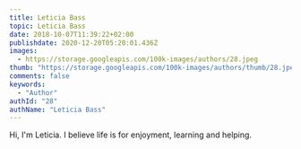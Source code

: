 ```yaml
---
title: Leticia Bass
topic: Leticia Bass
date: 2018-10-07T11:39:22+02:00
publishdate: 2020-12-20T05:20:01.436Z
images:
  - https://storage.googleapis.com/100k-images/authors/28.jpeg
thumb: "https://storage.googleapis.com/100k-images/authors/thumb/28.jpeg"
comments: false
keywords:
  - "Author"
authId: "28"
authName: "Leticia Bass"
---
```


Hi, I'm Leticia. I believe life is for enjoyment, learning and helping.
